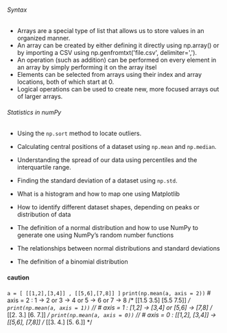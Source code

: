 
###### Syntax
- Arrays are a special type of list that allows us to store values in an organized manner.
- An array can be created by either defining it directly using np.array() or by importing a CSV using np.genfromtxt('file.csv', delimiter=',').
- An operation (such as addition) can be performed on every element in an array by simply performing it on the array itsel
- Elements can be selected from arrays using their index and array locations, both of which start at 0.
- Logical operations can be used to create new, more focused arrays out of larger arrays.
###### Statistics in numPy


- Using the `np.sort` method to locate outliers.
- Calculating central positions of a dataset using `np.mean` and `np.median`.
- Understanding the spread of our data using percentiles and the interquartile range.
- Finding the standard deviation of a dataset using `np.std`.

- What is a histogram and how to map one using Matplotlib
- How to identify different dataset shapes, depending on peaks or distribution of data
- The definition of a normal distribution and how to use NumPy to generate one using NumPy’s random number functions
- The relationships between normal distributions and standard deviations
- The definition of a binomial distribution


#### caution
`a = [ [[1,2],[3,4]] , [[5,6],[7,8]] ]`
`print(np.mean(a, axis = 2))`  # axis = 2 : 1 -> 2 or 3 -> 4 or 5 -> 6 or 7 -> 8 
/*
[[1.5 3.5]
 [5.5 7.5]]
*/
`print(np.mean(a, axis = 1))` // # axis = 1 : [1,2] -> [3,4] or [5,6] -> [7,8]
/*
[[2. 3.]
 [6. 7.]]
 */
`print(np.mean(a, axis = 0))` // # axis = 0 : [[1,2], [3,4]] -> [[5,6], [7,8]]
/*
[[3. 4.]
 [5. 6.]]
*/

